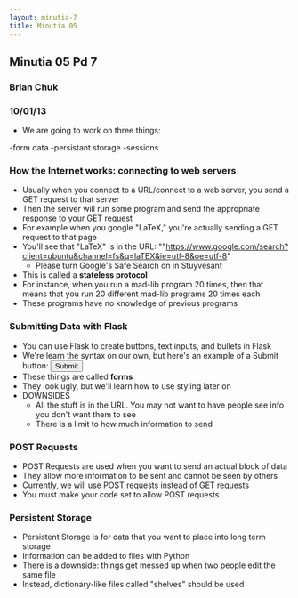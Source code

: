 ```yaml
---
layout: minutia-7
title: Minutia 05
---
```


## Minutia 05 Pd 7
### Brian Chuk
### 10/01/13

* We are going to work on three things:

-form data
-persistant storage
-sessions

### How the Internet works: connecting to web servers

* Usually when you connect to a URL/connect to a web server, you send a GET request to that server
* Then the server will run some program and send the appropriate response to your GET request
 * For example when you google "LaTeX," you're actually sending a GET request to that page
 * You'll see that "LaTeX" is in the URL: ""https://www.google.com/search?client=ubuntu&channel=fs&q=laTEX&ie=utf-8&oe=utf-8"
   * Please turn Google's Safe Search on in Stuyvesant
* This is called a <b> stateless protocol </b>
 * For instance, when you run a mad-lib program 20 times, then that means that you run 20 different mad-lib programs 20 times each
 * These programs have no knowledge of previous programs

### Submitting Data with Flask
* You can use Flask to create buttons, text inputs, and bullets in Flask
* We're learn the syntax on our own, but here's an example of a Submit button:
  	      <input type="submit" name="button" value="Submit">
* These things are called <b> forms </b>
* They look ugly, but we'll learn how to use styling later on
* DOWNSIDES
  * All the stuff is in the URL. You may not want to have people see info you don't want them to see
  * There is a limit to how much information to send

### POST Requests
* POST Requests are used when you want to send an actual block of data
* They allow more information to be sent and cannot be seen by others
* Currently, we will use POST requests instead of GET requests 
* You must make your code set to allow POST requests

### Persistent Storage 
    
* Persistent Storage is for data that you want to place into long term storage
* Information can be added to files with Python
* There is a downside: things get messed up when two people edit the same file
* Instead, dictionary-like files called "shelves" should be used